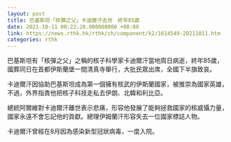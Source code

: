 ```yaml
---
layout: post
title: 巴基斯坦「核彈之父」卡迪爾汗去世　終年85歲
date: 2021-10-11 00:22:28.000000000 +08:00
link: https://news.rthk.hk/rthk/ch/component/k2/1614549-20211011.htm
categories: rthk
---
```


巴基斯坦有「核彈之父」之稱的核子科學家卡迪爾汗當地周日病逝，終年85歲，國葬同日在首都伊斯蘭堡一間清真寺舉行，大批民眾出席，全國下半旗致哀。

卡迪爾汗因協助巴基斯坦成為第一個擁有核武的伊斯蘭國家，被推崇為國家英雄，不過，外界指責他把核子科技走私去伊朗、北韓和利比亞。

總統阿爾維對卡迪爾汗離世表示悲痛，形容他發展了能夠拯救國家的核威懾力量，國家永遠不會忘記他的貢獻。總理伊姆蘭汗形容失去一位國家標誌人物。

卡迪爾汗曾經在8月因為感染新型冠狀病毒，一度入院。
